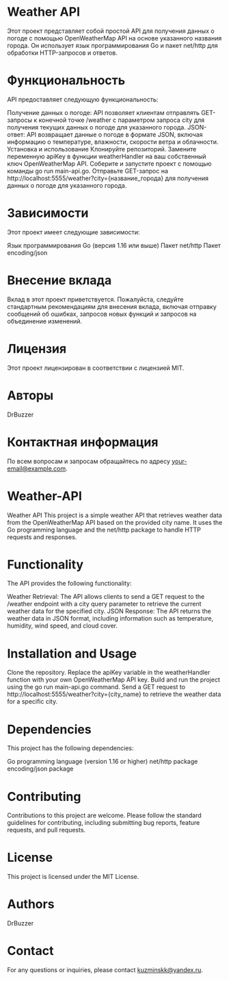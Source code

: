 # Weather API
Этот проект представляет собой простой API для получения данных о погоде с помощью OpenWeatherMap API на основе указанного названия города. Он использует язык программирования Go и пакет net/http для обработки HTTP-запросов и ответов.

# Функциональность
API предоставляет следующую функциональность:

Получение данных о погоде: API позволяет клиентам отправлять GET-запросы к конечной точке /weather с параметром запроса city для получения текущих данных о погоде для указанного города.
JSON-ответ: API возвращает данные о погоде в формате JSON, включая информацию о температуре, влажности, скорости ветра и облачности.
Установка и использование
Клонируйте репозиторий.
Замените переменную apiKey в функции weatherHandler на ваш собственный ключ OpenWeatherMap API.
Соберите и запустите проект с помощью команды go run main-api.go.
Отправьте GET-запрос на http://localhost:5555/weather?city={название_города} для получения данных о погоде для указанного города.
# Зависимости
Этот проект имеет следующие зависимости:

Язык программирования Go (версия 1.16 или выше)
Пакет net/http
Пакет encoding/json
# Внесение вклада
Вклад в этот проект приветствуется. Пожалуйста, следуйте стандартным рекомендациям для внесения вклада, включая отправку сообщений об ошибках, запросов новых функций и запросов на объединение изменений.

# Лицензия
Этот проект лицензирован в соответствии с лицензией MIT.

# Авторы
DrBuzzer

# Контактная информация
По всем вопросам и запросам обращайтесь по адресу your-email@example.com.
# Weather-API
Weather API
This project is a simple weather API that retrieves weather data from the OpenWeatherMap API based on the provided city name. It uses the Go programming language and the net/http package to handle HTTP requests and responses.

# Functionality
The API provides the following functionality:

Weather Retrieval: The API allows clients to send a GET request to the /weather endpoint with a city query parameter to retrieve the current weather data for the specified city.
JSON Response: The API returns the weather data in JSON format, including information such as temperature, humidity, wind speed, and cloud cover.
# Installation and Usage
Clone the repository.
Replace the apiKey variable in the weatherHandler function with your own OpenWeatherMap API key.
Build and run the project using the go run main-api.go command.
Send a GET request to http://localhost:5555/weather?city={city_name} to retrieve the weather data for a specific city.
# Dependencies
This project has the following dependencies:

Go programming language (version 1.16 or higher)
net/http package
encoding/json package
# Contributing
Contributions to this project are welcome. Please follow the standard guidelines for contributing, including submitting bug reports, feature requests, and pull requests.

# License
This project is licensed under the MIT License.

# Authors
DrBuzzer

# Contact
For any questions or inquiries, please contact kuzminskk@yandex.ru.
